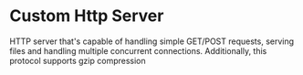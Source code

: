 # Custom Http Server

HTTP server that's capable of handling simple GET/POST requests, serving files and handling multiple concurrent connections.
Additionally, this protocol supports gzip compression